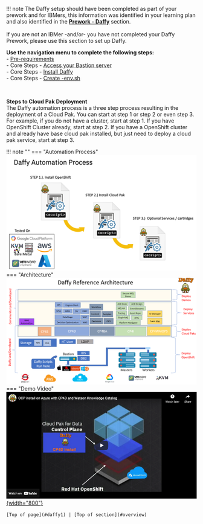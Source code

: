 !!! note
    The Daffy setup should have been completed as part of your prework and for IBMers, this information was identified in your learning plan and also identified in the [**Prework - Daffy**](../../learning-plan/learning-plan/#prework-daffy) section.  
    <br>
    If you are not an IBMer -and/or- you have not completed your Daffy Prework, please use this section to set up Daffy.

**Use the navigation menu to complete the following steps:**  
    - [Pre-requirements](requirements.md)  
        - Core Steps - [Access your Bastion server](step1.md)  
        - Core Steps - [Install Daffy](step2.md)  
        - Core Steps - [Create -env.sh](step3.md)  

<br>

**Steps to Cloud Pak Deployment**  
The Daffy automation process is a three step process resulting in the deployment of a Cloud Pak.  You can start at step 1 or step 2 or even step 3. For example, if you do not have a cluster, start at step 1.  If you have OpenShift Cluster already, start at step 2. If you have a OpenShift cluster and already have base cloud pak installed, but just need to deploy a cloud pak service, start at step 3.

<a name="daffy1"></a>
!!! note ""
    === "Automation Process"
        ![Daffy Automation Process](./images/100-daffy-automation-process.png)
    === "Architecture"
        ![Daffy Architecture](./images/110-daffy-architecture.png)
    === "Demo Video"
        <a href="https://youtu.be/LFqc0WD7x-U" target="_blank">![Client Onboarding Walkthrough Video](./images/120-daffy-demo-video.png){width="800"}</a>        
        
    [Top of page](#daffy1) | [Top of section](#overview)  
            

